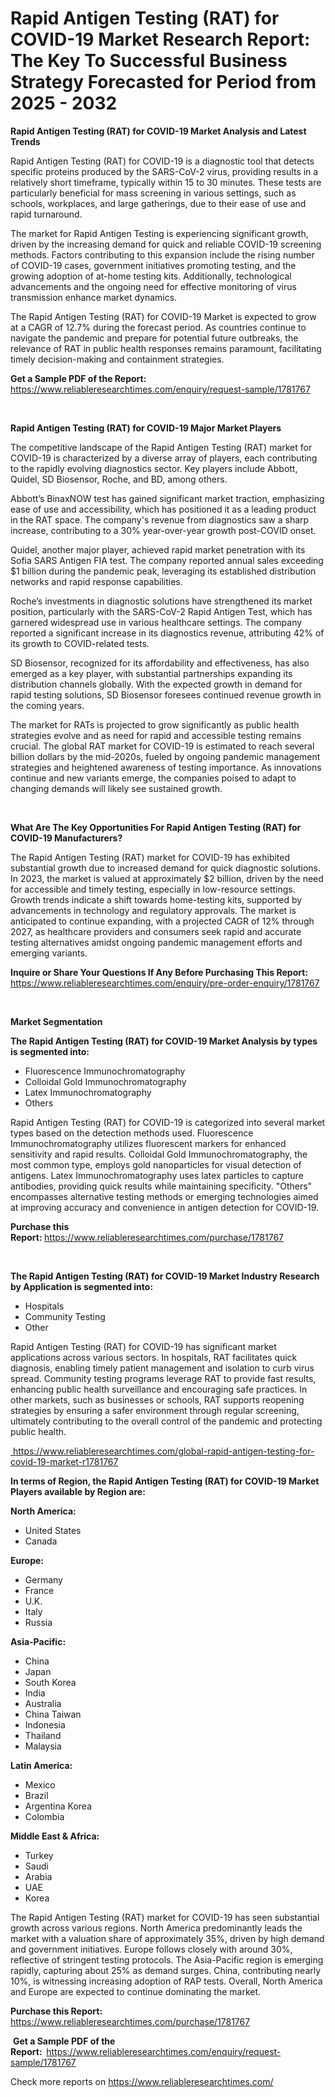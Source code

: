 <p><h1>Rapid Antigen Testing (RAT) for COVID-19 Market Research Report: The Key To Successful Business Strategy Forecasted for Period from 2025 - 2032</h1></p><p><strong>Rapid Antigen Testing (RAT) for COVID-19 Market Analysis and Latest Trends</strong></p>
<p><p>Rapid Antigen Testing (RAT) for COVID-19 is a diagnostic tool that detects specific proteins produced by the SARS-CoV-2 virus, providing results in a relatively short timeframe, typically within 15 to 30 minutes. These tests are particularly beneficial for mass screening in various settings, such as schools, workplaces, and large gatherings, due to their ease of use and rapid turnaround.</p><p>The market for Rapid Antigen Testing is experiencing significant growth, driven by the increasing demand for quick and reliable COVID-19 screening methods. Factors contributing to this expansion include the rising number of COVID-19 cases, government initiatives promoting testing, and the growing adoption of at-home testing kits. Additionally, technological advancements and the ongoing need for effective monitoring of virus transmission enhance market dynamics.</p><p>The Rapid Antigen Testing (RAT) for COVID-19 Market is expected to grow at a CAGR of 12.7% during the forecast period. As countries continue to navigate the pandemic and prepare for potential future outbreaks, the relevance of RAT in public health responses remains paramount, facilitating timely decision-making and containment strategies.</p></p>
<p><strong>Get a Sample PDF of the Report:&nbsp;</strong> <a href="https://www.reliableresearchtimes.com/enquiry/request-sample/1781767?utm_campaign=2990&utm_medium=2&utm_source=Github&utm_content=ia&utm_term=04032025&utm_id=rapid-antigen-testing-rat-for-covid-19">https://www.reliableresearchtimes.com/enquiry/request-sample/1781767</a></p>
<p>&nbsp;</p>
<p><strong>Rapid Antigen Testing (RAT) for COVID-19 Major Market Players</strong></p>
<p><p>The competitive landscape of the Rapid Antigen Testing (RAT) market for COVID-19 is characterized by a diverse array of players, each contributing to the rapidly evolving diagnostics sector. Key players include Abbott, Quidel, SD Biosensor, Roche, and BD, among others. </p><p>Abbott’s BinaxNOW test has gained significant market traction, emphasizing ease of use and accessibility, which has positioned it as a leading product in the RAT space. The company's revenue from diagnostics saw a sharp increase, contributing to a 30% year-over-year growth post-COVID onset.</p><p>Quidel, another major player, achieved rapid market penetration with its Sofia SARS Antigen FIA test. The company reported annual sales exceeding $1 billion during the pandemic peak, leveraging its established distribution networks and rapid response capabilities.</p><p>Roche’s investments in diagnostic solutions have strengthened its market position, particularly with the SARS-CoV-2 Rapid Antigen Test, which has garnered widespread use in various healthcare settings. The company reported a significant increase in its diagnostics revenue, attributing 42% of its growth to COVID-related tests.</p><p>SD Biosensor, recognized for its affordability and effectiveness, has also emerged as a key player, with substantial partnerships expanding its distribution channels globally. With the expected growth in demand for rapid testing solutions, SD Biosensor foresees continued revenue growth in the coming years.</p><p>The market for RATs is projected to grow significantly as public health strategies evolve and as need for rapid and accessible testing remains crucial. The global RAT market for COVID-19 is estimated to reach several billion dollars by the mid-2020s, fueled by ongoing pandemic management strategies and heightened awareness of testing importance. As innovations continue and new variants emerge, the companies poised to adapt to changing demands will likely see sustained growth.</p></p>
<p>&nbsp;</p>
<p><strong>What Are The Key Opportunities For Rapid Antigen Testing (RAT) for COVID-19 Manufacturers?</strong></p>
<p><p>The Rapid Antigen Testing (RAT) market for COVID-19 has exhibited substantial growth due to increased demand for quick diagnostic solutions. In 2023, the market is valued at approximately $2 billion, driven by the need for accessible and timely testing, especially in low-resource settings. Growth trends indicate a shift towards home-testing kits, supported by advancements in technology and regulatory approvals. The market is anticipated to continue expanding, with a projected CAGR of 12% through 2027, as healthcare providers and consumers seek rapid and accurate testing alternatives amidst ongoing pandemic management efforts and emerging variants.</p></p>
<p><strong>Inquire or Share Your Questions If Any Before Purchasing This Report:</strong> <a href="https://www.reliableresearchtimes.com/enquiry/pre-order-enquiry/1781767?utm_campaign=2990&utm_medium=2&utm_source=Github&utm_content=ia&utm_term=04032025&utm_id=rapid-antigen-testing-rat-for-covid-19">https://www.reliableresearchtimes.com/enquiry/pre-order-enquiry/1781767</a></p>
<p>&nbsp;</p>
<p><strong>Market Segmentation</strong></p>
<p><strong>The Rapid Antigen Testing (RAT) for COVID-19 Market Analysis by types is segmented into:</strong></p>
<p><ul><li>Fluorescence Immunochromatography</li><li>Colloidal Gold Immunochromatography</li><li>Latex Immunochromatography</li><li>Others</li></ul></p>
<p><p>Rapid Antigen Testing (RAT) for COVID-19 is categorized into several market types based on the detection methods used. Fluorescence Immunochromatography utilizes fluorescent markers for enhanced sensitivity and rapid results. Colloidal Gold Immunochromatography, the most common type, employs gold nanoparticles for visual detection of antigens. Latex Immunochromatography uses latex particles to capture antibodies, providing quick results while maintaining specificity. "Others" encompasses alternative testing methods or emerging technologies aimed at improving accuracy and convenience in antigen detection for COVID-19.</p></p>
<p><strong>Purchase this Report:&nbsp;</strong><a href="https://www.reliableresearchtimes.com/purchase/1781767?utm_campaign=2990&utm_medium=2&utm_source=Github&utm_content=ia&utm_term=04032025&utm_id=rapid-antigen-testing-rat-for-covid-19">https://www.reliableresearchtimes.com/purchase/1781767</a></p>
<p>&nbsp;</p>
<p><strong>The Rapid Antigen Testing (RAT) for COVID-19 Market Industry Research by Application is segmented into:</strong></p>
<p><ul><li>Hospitals</li><li>Community Testing</li><li>Other</li></ul></p>
<p><p>Rapid Antigen Testing (RAT) for COVID-19 has significant market applications across various sectors. In hospitals, RAT facilitates quick diagnosis, enabling timely patient management and isolation to curb virus spread. Community testing programs leverage RAT to provide fast results, enhancing public health surveillance and encouraging safe practices. In other markets, such as businesses or schools, RAT supports reopening strategies by ensuring a safer environment through regular screening, ultimately contributing to the overall control of the pandemic and protecting public health.</p></p>
<p><a href="https://www.reliableresearchtimes.com/global-rapid-antigen-testing-for-covid-19-market-r1781767?utm_campaign=2990&utm_medium=2&utm_source=Github&utm_content=ia&utm_term=04032025&utm_id=rapid-antigen-testing-rat-for-covid-19">&nbsp;https://www.reliableresearchtimes.com/global-rapid-antigen-testing-for-covid-19-market-r1781767</a></p>
<p><strong>In terms of Region, the Rapid Antigen Testing (RAT) for COVID-19 Market Players available by Region are:</strong></p>
<p>
    <p> <strong> North America: </strong>
        <ul>
            <li>United States</li>
            <li>Canada</li>
        </ul>
        </p> 
    <p> <strong> Europe: </strong>
        <ul>
            <li>Germany</li>
            <li>France</li>
            <li>U.K.</li>
            <li>Italy</li>
            <li>Russia</li>
        </ul>
        </p> 
    <p> <strong> Asia-Pacific: </strong>
        <ul>
            <li>China</li>
            <li>Japan</li>
            <li>South Korea</li>
            <li>India</li>
            <li>Australia</li>
            <li>China Taiwan</li>
            <li>Indonesia</li>
            <li>Thailand</li>
            <li>Malaysia</li>
        </ul>
        </p> 
    <p> <strong> Latin America: </strong>
        <ul>
            <li>Mexico</li>
            <li>Brazil</li>
            <li>Argentina Korea</li>
            <li>Colombia</li>
        </ul>
        </p> 
    <p> <strong> Middle East & Africa: </strong>
        <ul>
            <li>Turkey</li>
            <li>Saudi</li>
            <li>Arabia</li>
            <li>UAE</li>
            <li>Korea</li>
        </ul>
    </p>
    </p>
<p><p>The Rapid Antigen Testing (RAT) market for COVID-19 has seen substantial growth across various regions. North America predominantly leads the market with a valuation share of approximately 35%, driven by high demand and government initiatives. Europe follows closely with around 30%, reflective of stringent testing protocols. The Asia-Pacific region is emerging rapidly, capturing about 25% as demand surges. China, contributing nearly 10%, is witnessing increasing adoption of RAP tests. Overall, North America and Europe are expected to continue dominating the market.</p></p>
<p><strong>Purchase this Report: </strong><a href="https://www.reliableresearchtimes.com/purchase/1781767?utm_campaign=2990&utm_medium=2&utm_source=Github&utm_content=ia&utm_term=04032025&utm_id=rapid-antigen-testing-rat-for-covid-19">https://www.reliableresearchtimes.com/purchase/1781767</a></p>
<p>&nbsp;<strong>Get a Sample PDF of the Report:&nbsp;&nbsp;</strong><a href="https://www.reliableresearchtimes.com/enquiry/request-sample/1781767?utm_campaign=2990&utm_medium=2&utm_source=Github&utm_content=ia&utm_term=04032025&utm_id=rapid-antigen-testing-rat-for-covid-19">https://www.reliableresearchtimes.com/enquiry/request-sample/1781767</a></p>
<p><strong></strong></p>
<p>Check more reports on <a href="https://www.reliableresearchtimes.com/?utm_campaign=2990&utm_medium=2&utm_source=Github&utm_content=ia&utm_term=04032025&utm_id=rapid-antigen-testing-rat-for-covid-19">https://www.reliableresearchtimes.com/</a></p>